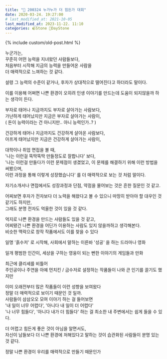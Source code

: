 ```yaml
---
title: "🌱 200324 누가누가 더 힘든가 대회"
date: 2020-03-24. 19:27:00
# last_modified_at: 2021-10-05
last_modified_at: 2023-11-22. 11:10
categories: 🪨Stone 🌱DayStone
---
```

{% include custom/old-post.html %}

누군가는,  
꾸준히 어떤 능력을 지녀왔던 사람들보다,  
처음부터 시작해 지금의 능력을 만들어온 사람을  
더 매력적으로 느껴하는 것 같다.  

설령 그 능력의 수준이 같거나, 후자가 상대적으로 떨어진다고 하더라도 말이다.  

이를 이용해 어쩌면 나쁜 환경이 오히려 인생 이야기를 만드는데 도움이 되지않을까 하는 생각이 든다.  

부자로 태어나 지금까지도 부자로 살아가는 사람보다,  
가난하게 태어났지만 지금은 부자로 살아가는 사람이,  
( 돈이 능력이라는 건 아니지만.. 아니 능력인가..? )  

건강하게 태어나 지금까지도 건강하게 살아온 사람보다,  
아프게 태어났지만 지금은 건강하게 살아가는 사람이,  

대학이나 취업 면접을 볼 때,  
'나는 이런걸 뚝딱뚝딱 만들정도로 잘합니다' 보다,  
'나는 이런걸 만들다가 이런 문제점이 생겼었고, 이 문제를 해결하기 위해 이런 방법을 써봤으며,  
이런 과정을 통해 이렇게 성장했습니다' 를 더 매력적으로 보는 것 처럼 말이다.  

자기소개서나 면접에서도 성장과정과 단점, 약점을 물어보는 것은 흔한 질문인 것 같고.  

어찌보면 후자가 전자보다 더 노력을 해왔다고 볼 수 있으니 마땅히 받아야 할 대우인 것 같기도 하지만,  
그래도 분명 전자도 억울한 것이 있을 것 같다.  

억지로 나쁜 환경을 만드는 사람들도 있을 것 같고,  
어찌됐건 나쁜 환경을 어딘가 이용하는 사람도 있지 않을까하고 생각해본다.  
비슷한 맥락으로 창작 작품에서도 이를 찾을 수 있다  

일명 '흙수저' 로 시작해, 사회에서 말하는 이른바 '성공' 을 하는 드라마나 영화  

일개 평범한 인간이, 세상을 구하는 영웅이 되는 뻔한 이야기의 게임들과 만화  

최근에 클리셰를 비틀어  
주인공이나 주연을 아예 먼치킨 / 금수저로 설정하는 작품들이 나와 큰 인기를 끌기도 했지만  

이미 오래전부터 많은 작품들이 이런 성향을 보여왔다  
정말 더 매력적으로 보이기 때문인 것 일까.  
사람들이 삼삼오오 모여 이야기 하는 걸 들어보면  
'내 일이 너무 어렵다', '아니다 내 일이 더 어렵다'  
'나 너무 힘들다', '아니다 내가 더 힘들다' 하는 걸 최소한 내 주변에서는 쉽게 들을 수 있다.  

더 어렵고 힘든게 좋은 것이 아님을 알면서도,  
자신이 남들보다 더 나쁜 환경에 처해있다고 말하는 것이 습관화된 사람들이 분명 있는 것 같다.  

정말 나쁜 환경이 우리를 매력적으로 만들기 때문인가  
​